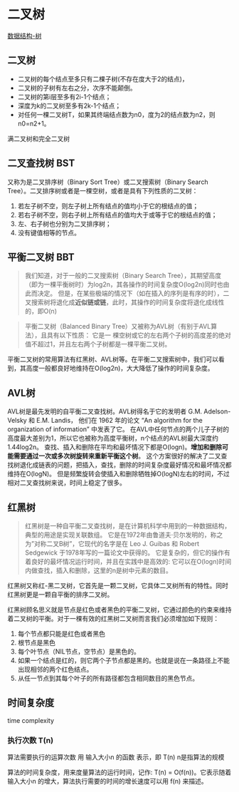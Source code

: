 # 二叉树
[数据结构-树](http://blog.jobbole.com/111680/) 

## 二叉树
* 二叉树的每个结点至多只有二棵子树(不存在度大于2的结点)，
* 二叉树的子树有左右之分，次序不能颠倒。
* 二叉树的第i层至多有2i-1个结点；
* 深度为k的二叉树至多有2k-1个结点；
* 对任何一棵二叉树T，如果其终端结点数为n0，度为2的结点数为n2，则n0=n2+1。 

满二叉树和完全二叉树

## 二叉查找树 BST
又称为是二叉排序树（Binary Sort Tree）或二叉搜索树（Binary Search Tree）。二叉排序树或者是一棵空树，或者是具有下列性质的二叉树：
1. 若左子树不空，则左子树上所有结点的值均小于它的根结点的值；
2. 若右子树不空，则右子树上所有结点的值均大于或等于它的根结点的值；
3. 左、右子树也分别为二叉排序树；
4. 没有键值相等的节点。
 
## 平衡二叉树 BBT
> 我们知道，对于一般的二叉搜索树（Binary Search Tree），其期望高度（即为一棵平衡树时）为log2n，其各操作的时间复杂度O(log2n)同时也由此而决定。
> 但是，在某些极端的情况下（如在插入的序列是有序的时），二叉搜索树将退化成**近似链或链**，此时，其操作的时间复杂度将退化成线性的，即O(n)

> 平衡二叉树（Balanced Binary Tree）又被称为AVL树（有别于AVL算法），且具有以下性质：
> 它是一 棵空树或它的左右两个子树的高度差的绝对值不超过1，并且左右两个子树都是一棵平衡二叉树。

平衡二叉树的常用算法有红黑树、AVL树等。在平衡二叉搜索树中，我们可以看到，其高度一般都良好地维持在O(log2n)，大大降低了操作的时间复杂度。

## AVL树
AVL树是最先发明的自平衡二叉查找树。AVL树得名于它的发明者 G.M. Adelson-Velsky 和 E.M. Landis，
他们在 1962 年的论文 “An algorithm for the organization of information” 中发表了它。
在AVL中任何节点的两个儿子子树的高度最大差别为1，所以它也被称为高度平衡树，n个结点的AVL树最大深度约1.44log2n。
查找、插入和删除在平均和最坏情况下都是O(logn)。**增加和删除可能需要通过一次或多次树旋转来重新平衡这个树**。
这个方案很好的解决了二叉查找树退化成链表的问题，把插入，查找，删除的时间复杂度最好情况和最坏情况都维持在O(logN)。
但是频繁旋转会使插入和删除牺牲掉O(logN)左右的时间，不过相对二叉查找树来说，时间上稳定了很多。

## 红黑树 

> 红黑树是一种自平衡二叉查找树，是在计算机科学中用到的一种数据结构，典型的用途是实现关联数组。
> 它是在1972年由鲁道夫·贝尔发明的，称之为”对称二叉B树”，它现代的名字是在 Leo J. Guibas 和 Robert Sedgewick 于1978年写的一篇论文中获得的。
> 它是复杂的，但它的操作有着良好的最坏情况运行时间，并且在实践中是高效的: 
> 它可以在O(logn)时间内做查找，插入和删除，这里的n是树中元素的数目。

红黑树又称红-黑二叉树，它首先是一颗二叉树，它具体二叉树所有的特性。同时红黑树更是一颗自平衡的排序二叉树。

红黑树顾名思义就是节点是红色或者黑色的平衡二叉树，它通过颜色的约束来维持着二叉树的平衡。对于一棵有效的红黑树二叉树而言我们必须增加如下规则：
1. 每个节点都只能是红色或者黑色
2. 根节点是黑色
3. 每个叶节点（NIL节点，空节点）是黑色的。
4. 如果一个结点是红的，则它两个子节点都是黑的。也就是说在一条路径上不能出现相邻的两个红色结点。
5. 从任一节点到其每个叶子的所有路径都包含相同数目的黑色节点。


## 时间复杂度
time complexity

### 执行次数 T(n) 
算法需要执行的运算次数 用 输入大小n 的函数 表示，即 T(n) 
n是指算法的规模

算法的时间复杂度，用来度量算法的运行时间，记作: T(n) = O(f(n))。它表示随着 输入大小n 的增大，算法执行需要的时间的增长速度可以用 f(n) 来描述。





